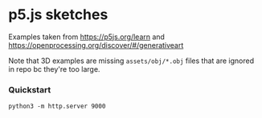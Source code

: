 # p5.js sketches

Examples taken from https://p5js.org/learn and https://openprocessing.org/discover/#/generativeart

Note that 3D examples are missing `assets/obj/*.obj` files that are ignored in repo bc they're too large.

### Quickstart

```
python3 -m http.server 9000
```
